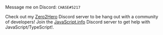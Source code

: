 Message me on Discord: `CHASE#5217`

Check out my [Zero2Hero](https://discord.gg/cXG3KGKuu6) Discord server to be hang out with a community of developers!
Join the [JavaScript.info](https://discord.gg/TfM7Frw2ED) Discord server to get help with JavaScript/TypeScript!.
